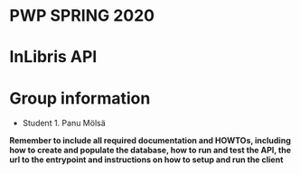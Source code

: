 # PWP SPRING 2020
# InLibris API
# Group information
* Student 1. Panu Mölsä

__Remember to include all required documentation and HOWTOs, including how to create and populate the database, how to run and test the API, the url to the entrypoint and instructions on how to setup and run the client__


